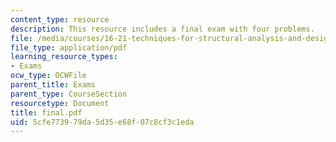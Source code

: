 ```yaml
---
content_type: resource
description: This resource includes a final exam with four problems.
file: /media/courses/16-21-techniques-for-structural-analysis-and-design-spring-2005/5cfe773979da5d35e68f07c8cf3c1eda_final.pdf
file_type: application/pdf
learning_resource_types:
- Exams
ocw_type: OCWFile
parent_title: Exams
parent_type: CourseSection
resourcetype: Document
title: final.pdf
uid: 5cfe7739-79da-5d35-e68f-07c8cf3c1eda
---
```

